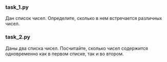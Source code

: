 ### task_1.py
Дан список чисел. Определите, сколько в нем встречается различных чисел.

### task_2.py
Даны два списка чисел. Посчитайте, сколько чисел содержится одновременно как в первом списке, так и во втором.
